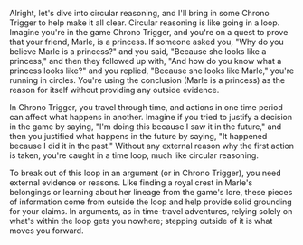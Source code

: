 Alright, let's dive into circular reasoning, and I'll bring in some Chrono Trigger to help make it all clear. Circular reasoning is like going in a loop. Imagine you're in the game Chrono Trigger, and you're on a quest to prove that your friend, Marle, is a princess. If someone asked you, "Why do you believe Marle is a princess?" and you said, "Because she looks like a princess," and then they followed up with, "And how do you know what a princess looks like?" and you replied, "Because she looks like Marle," you're running in circles. You're using the conclusion (Marle is a princess) as the reason for itself without providing any outside evidence.

In Chrono Trigger, you travel through time, and actions in one time period can affect what happens in another. Imagine if you tried to justify a decision in the game by saying, "I'm doing this because I saw it in the future," and then you justified what happens in the future by saying, "It happened because I did it in the past." Without any external reason why the first action is taken, you're caught in a time loop, much like circular reasoning.

To break out of this loop in an argument (or in Chrono Trigger), you need external evidence or reasons. Like finding a royal crest in Marle's belongings or learning about her lineage from the game's lore, these pieces of information come from outside the loop and help provide solid grounding for your claims. In arguments, as in time-travel adventures, relying solely on what's within the loop gets you nowhere; stepping outside of it is what moves you forward.